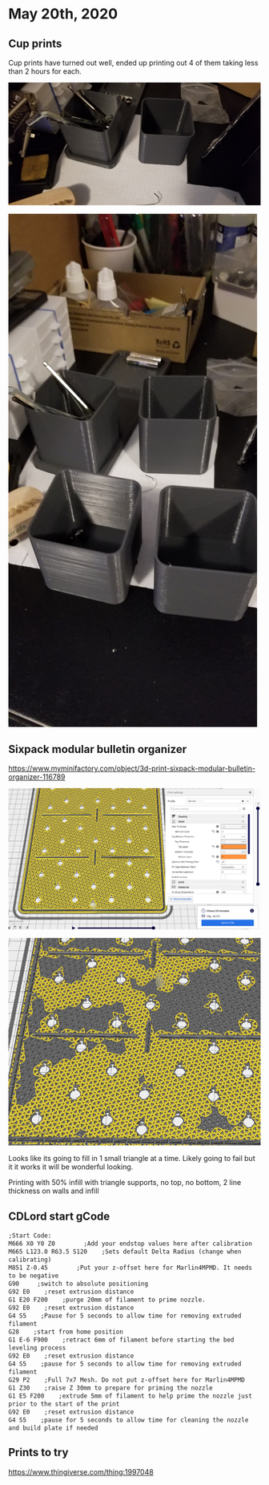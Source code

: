 # May 20th, 2020

## Cup prints

Cup prints have turned out well, ended up printing out 4 of them taking less than 2 hours for each.

![cup](images/2020_05_20_11.42.12.jpg)

![cup 2](images/2020_05_20_18.11.57.jpg)

## Sixpack modular bulletin organizer

https://www.myminifactory.com/object/3d-print-sixpack-modular-bulletin-organizer-116789

![sixpack cura](images/2020_05_20_sixpackTriangleCura.png)

![sixpack cura 2](images/2020_05_20_sixpackTriangleCura2.png)

Looks like its going to fill in 1 small triangle at a time. Likely going to fail but it it works it will be wonderful looking.

Printing with 50% infill with triangle supports, no top, no bottom, 2 line thickness on walls and infill

## CDLord start gCode

```gcode
;Start Code:
M666 X0 Y0 Z0        ;Add your endstop values here after calibration
M665 L123.0 R63.5 S120    ;Sets default Delta Radius (change when calibrating)
M851 Z-0.45        ;Put your z-offset here for Marlin4MPMD. It needs to be negative
G90     ;switch to absolute positioning
G92 E0    ;reset extrusion distance
G1 E20 F200    ;purge 20mm of filament to prime nozzle.
G92 E0    ;reset extrusion distance
G4 S5    ;Pause for 5 seconds to allow time for removing extruded filament
G28    ;start from home position
G1 E-6 F900    ;retract 6mm of filament before starting the bed leveling process
G92 E0    ;reset extrusion distance
G4 S5    ;pause for 5 seconds to allow time for removing extruded filament
G29 P2    ;Full 7x7 Mesh. Do not put z-offset here for Marlin4MPMD
G1 Z30    ;raise Z 30mm to prepare for priming the nozzle
G1 E5 F200    ;extrude 5mm of filament to help prime the nozzle just prior to the start of the print
G92 E0    ;reset extrusion distance
G4 S5    ;pause for 5 seconds to allow time for cleaning the nozzle and build plate if needed
```

## Prints to try

https://www.thingiverse.com/thing:1997048